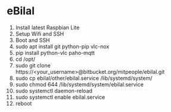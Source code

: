 # eBilal

1. Install latest Raspbian Lite
2. Setup Wifi and SSH
3. Boot and SSH
4. sudo apt install git python-pip vlc-nox
5. pip install python-vlc paho-mqtt
6. cd /opt/
7. sudo git clone https://<your_username>@bitbucket.org/mitpeople/ebilal.git
8. sudo cp ebilal/other/ebilal.service /lib/systemd/system/
9. sudo chmod 644 /lib/systemd/system/ebilal.service
10. sudo systemctl daemon-reload
11. sudo systemctl enable ebilal.service
12. reboot



